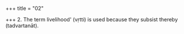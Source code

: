 +++
title = "02"

+++
2. The term livelihood' (vṛtti) is used because they subsist thereby (tadvartanāt).
